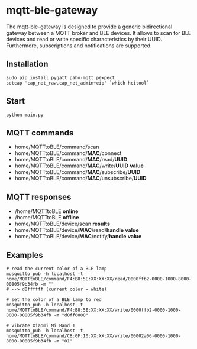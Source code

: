 # mqtt-ble-gateway

The mqtt-ble-gateway is designed to provide a generic bidirectional gateway between a MQTT broker and BLE devices. It allows to scan for BLE devices and read or write specific characteristics by their UUID. Furthermore, subscriptions and notifications are supported.

## Installation
```
sudo pip install pygatt paho-mqtt pexpect
setcap 'cap_net_raw,cap_net_admin+eip' `which hcitool`
```

## Start
```
python main.py
```

## MQTT commands
- home/MQTTtoBLE/command/scan
- home/MQTTtoBLE/command/**MAC**/connect
- home/MQTTtoBLE/command/**MAC**/read/**UUID**
- home/MQTTtoBLE/command/**MAC**/write/**UUID** **value**
- home/MQTTtoBLE/command/**MAC**/subscribe/**UUID**
- home/MQTTtoBLE/command/**MAC**/unsubscribe/**UUID**

## MQTT responses
- /home/MQTTtoBLE **online**
- /home/MQTTtoBLE **offline**
- home/MQTTtoBLE/device/scan **results**
- home/MQTTtoBLE/device/**MAC**/read/**handle** **value**
- home/MQTTtoBLE/device/**MAC**/notify/**handle** **value**

## Examples
```
# read the current color of a BLE lamp
mosquitto_pub -h localhost -t home/MQTTtoBLE/command/F4:B8:5E:XX:XX:XX/read/0000ffb2-0000-1000-8000-00805f9b34fb -m ""
# --> d0ffffff (current color = white)

# set the color of a BLE lamp to red
mosquitto_pub -h localhost -t home/MQTTtoBLE/command/F4:B8:5E:XX:XX:XX/write/0000ffb2-0000-1000-8000-00805f9b34fb -m "d0ff0000"

# vibrate Xiaomi Mi Band 1
mosquitto_pub -h localhost -t home/MQTTtoBLE/command/C8:0F:10:XX:XX:XX/write/00002a06-0000-1000-8000-00805f9b34fb -m "01"
```
